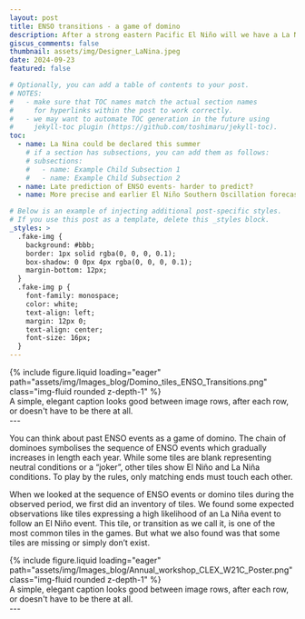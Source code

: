 ```yaml
---
layout: post
title: ENSO transitions - a game of domino
description: After a strong eastern Pacific El Niño will we have a La Niña developing in 2024
giscus_comments: false
thumbnail: assets/img/Designer_LaNina.jpeg
date: 2024-09-23
featured: false

# Optionally, you can add a table of contents to your post.
# NOTES:
#   - make sure that TOC names match the actual section names
#     for hyperlinks within the post to work correctly.
#   - we may want to automate TOC generation in the future using
#     jekyll-toc plugin (https://github.com/toshimaru/jekyll-toc).
toc:
  - name: La Nina could be declared this summer
    # if a section has subsections, you can add them as follows:
    # subsections:
    #   - name: Example Child Subsection 1
    #   - name: Example Child Subsection 2
  - name: Late prediction of ENSO events- harder to predict?
  - name: More precise and earlier El Niño Southern Oscillation forecasts

# Below is an example of injecting additional post-specific styles.
# If you use this post as a template, delete this _styles block.
_styles: >
  .fake-img {
    background: #bbb;
    border: 1px solid rgba(0, 0, 0, 0.1);
    box-shadow: 0 0px 4px rgba(0, 0, 0, 0.1);
    margin-bottom: 12px;
  }
  .fake-img p {
    font-family: monospace;
    color: white;
    text-align: left;
    margin: 12px 0;
    text-align: center;
    font-size: 16px;
  }
---
```


<div class="row mt-3">
    <div class="col-sm mt-3 mt-md-0">
        {% include figure.liquid loading="eager" path="assets/img/Images_blog/Domino_tiles_ENSO_Transitions.png" class="img-fluid rounded z-depth-1" %}
    </div>
</div>
<div class="caption">
    A simple, elegant caption looks good between image rows, after each row, or doesn't have to be there at all.
</div>
---

You can think about past ENSO events as a game of domino.  The chain of dominoes symbolises the sequence of ENSO events which gradually increases in length each year. While some tiles are blank representing neutral conditions or a “joker”, other tiles show El Niño and La Niña conditions. To play by the rules, only matching ends must touch each other. 

When we looked at the sequence of ENSO events or domino tiles during the observed period, we first did an inventory of tiles. We found some expected observations like tiles expressing a high likelihood of an La Niña event to follow an El Niño event. This tile, or transition as we call it, is one of the most common tiles in the games.  But what we also found was that some tiles are missing or simply don’t exist. 

<div class="row mt-3">
    <div class="col-sm mt-3 mt-md-0">
        {% include figure.liquid loading="eager" path="assets/img/Images_blog/Annual_workshop_CLEX_W21C_Poster.png" class="img-fluid rounded z-depth-1" %}
    </div>
</div>
<div class="caption">
    A simple, elegant caption looks good between image rows, after each row, or doesn't have to be there at all.
</div>
---




